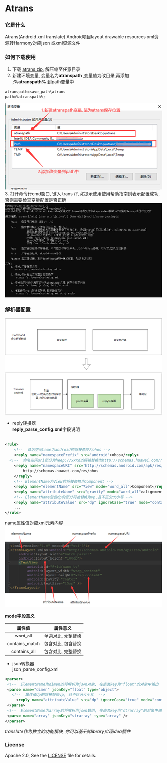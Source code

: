 # Atrans

### 它是什么

Atrans(Android xml translate) Android项目layout drawable resources xml资源转Harmony对应json 或xml资源文件

### 如何下载使用
1. 下载 [atrans.zip](https://github.com/yuxiangxin/Atrans/raw/master/extend/atrans.zip), 解压缩至任意目录
2. 新建环境变量, 变量名为**atranspath** ,变量值为改目录,再添加 **;%atranspath%** 到path变量中
```path
atranspath=save_path\atrans
path=%atranspath%;
```
   ![添加环境变量](./extend/addToPath.png)
3. 打开命令行cmd窗口, 键入 trans /?, 如提示使用使用帮助指南则表示配置成功, 否则需要检查变量配置是否正确
   ![添加环境变量](./extend/atrans_guide.png)

### 解析器配置

![atrans模块](./extend/atrans_01.png)

* reply转换器    
  **reply_parse_config.xml**字段说明

```xml

<rule>
    <!--  命名空间name为android的将被替换为ohos -->
    <reply name="namespacePrefix" src="android">ohos</reply>
  <!--  命名空间uri部分为heep://xxxd的将被替换为http://schemas.huawei.com/res/ohos -->
    <reply name="namespaceURI" src="http://schemas.android.com/apk/res/android" mode="word_all">
        http://schemas.huawei.com/res/ohos
    </reply>
    <!-- ElementName为View的将被替换为Component -->
    <reply name="elementName" src="View" mode="word_all">Component</reply>
    <reply name="attributeName" src="gravity" mode="word_all">alignment</reply>
    <!-- ElementName包含dp的部分将被替换为vp,且不区分大小写 -->
    <reply name="attributeValue" src="dp" ignoreCase="true" mode="contains_match">vp</reply>
    ...
</rule>
```

name属性值对应xml元素内容
![replyName字段意义](./extend/reply_config_filed.png)

**mode字段意义**

| 属性值 | 属性意义 |
| :-----:| :----: |
| word_all | 单词对比, 完整替换 |
| contains_match | 包含对比, 包含替换 |
| contains_all | 包含对比, 完整替换 |

* json转换器    
  json_parse_config.xml
 ```xml
<parser>
  <!--  ElementName为dimen的将解析为json对象, 在嵌套key为"float"的对象中输出  -->
  <parse name="dimen" jsonKey="float" type="object">
    <!--  属性值dp的将被替换vp, 且不区分大小写  -->
      <reply name="attributeValue" src="dp" ignoreCase="true" mode="contains_match">vp</reply>
  </parse>
  <!--  ElementName为array的将解析为json数组, 在嵌套key为"strarray"的对象中输出  -->
  <parse name="array" jsonKey="strarray" type="array" />
</parser>
 ```

*translate作为独立的功能模块, 你可以基于此library实现idea插件*

### License

Apache 2.0, See the [LICENSE](./LICENSE) file for details.
